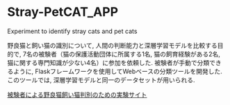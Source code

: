 # Stray-PetCAT_APP
Experiment to identify stray cats and pet cats

野良猫と飼い猫の識別について, 人間の判断能力と深層学習モデルを比較する目的で, 7名の被験者（猫の保護活動団体に所属する1名, 猫の飼育経験がある2名, 猫に関する専門知識が少ない4名）に参加を依頼した. 
被験者が手動で分類できるように, Flaskフレームワークを使用してWebベースの分類ツールを開発した. このツールでは, 深層学習モデルと同一のデータセットが用いられる. 

<a href="ojus.pythonanywhere.com">被験者による野良猫飼い猫判別のための実験サイト</a>
